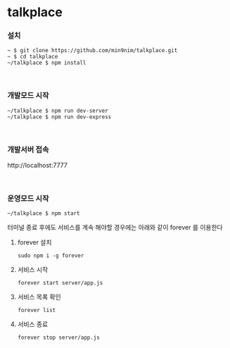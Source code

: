 # talkplace

### 설치
```
~ $ git clone https://github.com/min9nim/talkplace.git
~ $ cd talkplace
~/talkplace $ npm install
```
<br>

### 개발모드 시작

```
~/talkplace $ npm run dev-server
~/talkplace $ npm run dev-express
```

<br>

### 개발서버 접속
http://localhost:7777

<br>

### 운영모드 시작

```
~/talkplace $ npm start
```
터미널 종료 후에도 서비스를 계속 해야할 경우에는 아래와 같이 forever 를 이용한다

1. forever 설치
    ```
    sudo npm i -g forever
    ```
2. 서비스 시작
    ```
    forever start server/app.js
    ```
3. 서비스 목록 확인
    ```
    forever list
    ```
4. 서비스 종료
    ```
    forever stop server/app.js
    ```

